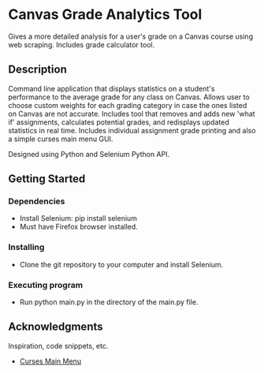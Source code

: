 # Canvas Grade Analytics Tool

Gives a more detailed analysis for a user's grade on a Canvas course using web scraping. Includes grade calculator tool.

## Description

Command line application that displays statistics on a student's performance to the average grade for any class on Canvas. Allows user to choose custom weights for each grading category in case the ones listed on Canvas are not accurate. Includes tool that removes and adds new 'what if' assignments, calculates potential grades, and redisplays updated statistics in real time. Includes individual assignment grade printing and also a simple curses main menu GUI.

Designed using Python and Selenium Python API.

## Getting Started

### Dependencies

* Install Selenium: pip install selenium
* Must have Firefox browser installed.

### Installing

* Clone the git repository to your computer and install Selenium.

### Executing program

* Run python main.py in the directory of the main.py file.

## Acknowledgments

Inspiration, code snippets, etc.
* [Curses Main Menu](https://www.youtube.com/watch?v=zwMsmBsC1GM)
